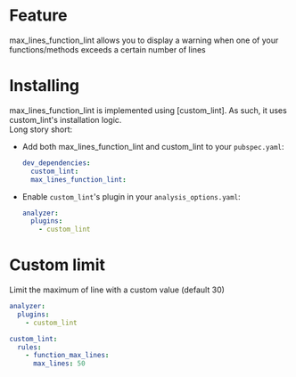 # Feature
max_lines_function_lint allows you to display a warning when one of your functions/methods exceeds a certain number of lines

# Installing

max_lines_function_lint is implemented using [custom_lint]. As such, it uses custom_lint's installation logic.  
Long story short:

- Add both max_lines_function_lint and custom_lint to your `pubspec.yaml`:
  ```yaml
  dev_dependencies:
    custom_lint:
    max_lines_function_lint:
  ```
- Enable `custom_lint`'s plugin in your `analysis_options.yaml`:

  ```yaml
  analyzer:
    plugins:
      - custom_lint

# Custom limit

Limit the maximum of line with a custom value (default 30)

```yaml
analyzer:
  plugins:
    - custom_lint

custom_lint:
  rules:
    - function_max_lines:
      max_lines: 50
```
